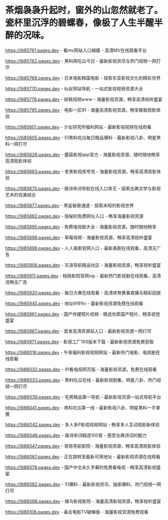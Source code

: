 # 茶烟袅袅升起时，窗外的山忽然就老了。瓷杯里沉浮的碧螺春，像极了人生半醒半醉的况味。

https://9i85761.pages.dev - 看mv网站入口蝴蝶 - 高清MV在线观看平台

https://9i85762.pages.dev - 黑料网吃瓜今日 - 最新影视资讯与热门视频一网打尽

https://9i85768.pages.dev - 日本电影韩国电影 - 探索东亚影视文化的精彩世界

https://9i85770.pages.dev - 仙女网站导航 - 一站式影视视频资源大全

https://9i85776.pages.dev - 妖精视频www - 海量影视资源，畅享高清视听盛宴

https://9i85795.pages.dev - 电影一区91 - 海量高清影视资源，畅享极致观影体验

https://9i85801.pages.dev - 少女研究所福利网站 - 最新影视视频在线观看

https://9i85805.pages.dev - 51黑料吃瓜每日精品爆料 - 最新影视八卦、明星黑料一网打尽

https://9i85828.pages.dev - 蘑菇影视app官方 - 海量影视资源，随时随地畅享高清观影体验

https://9i85863.pages.dev - 老黑影视库夸克 - 海量影视资源，畅享高清观影体验

https://9i85870.pages.dev - 唐诗宋词导航在线入口帝王 - 探索古典文学与影视艺术的完美结合

https://9i85877.pages.dev - 黑鲨秘密通道 - 探索未知的影视世界

https://9i85892.pages.dev - 隐秘的免费网址入口 - 畅享海量影视资源

https://9i85895.pages.dev - 免费电视剧大全 - 海量影视资源，随时随地畅享

https://9i85898.pages.dev - 草莓视频 - 海量影视资源，畅享高清视听盛宴

https://9i85899.pages.dev - 人人美剧官网入口 - 最新美剧在线观看，高清无广告

https://9i85906.pages.dev - 天涯导航精品社区 - 海量影视资源，畅享视听盛宴

https://9i85911.pages.dev - 桃桃影院官网vip - 最新热门影视剧在线观看，高清流畅无广告

https://9i85920.pages.dev - 每日大赛在线观看 - 高清体育赛事直播与精彩回放

https://9i85945.pages.dev - 地址9191tv - 最新影视资源免费在线观看

https://9i85961.pages.dev - 国产传媒短片视频 - 精选优质国产短片，畅享视觉盛宴

https://9i85967.pages.dev - 首发高清资源站入口 - 最新影视资源一网打尽

https://9i85971.pages.dev - 影视工厂193版本下载 - 最新影视资源免费获取

https://9i86016.pages.dev - 午夜福利影视视频网站 - 最新热门电影、电视剧在线观看

https://9i86032.pages.dev - 91看电视网页版 - 海量影视资源，免费在线观看

https://9i86033.pages.dev - 黑料吃瓜在线 - 最新影视剧集、明星八卦、热门视频一网打尽

https://9i86039.pages.dev - 宅男精品第一导航 - 最新影视资源一站式导航平台

https://9i86041.pages.dev - 黑料吃瓜第一线 - 最新影视八卦、明星黑料一手掌握

https://9i86042.pages.dev - 多人多P影视视频网站 - 畅享多人互动观影新体验

https://9i86046.pages.dev - 唐诗宋词精选100首 - 感受古典诗词的魅力

https://9i86047.pages.dev - 青桔导航影院 - 海量影视资源，畅享高清观影体验

https://9i86067.pages.dev - 正在跳转至最新可用地址 - 最新影视资源在线观看

https://9i86078.pages.dev - 国产中文永久字幕的免费看电视 - 畅享高清影视盛宴

https://9i86082.pages.dev - 51爆料 - 最新影视资讯、独家爆料、热门视频一网打尽

https://9i86088.pages.dev - 蜂鸟影视影院 - 海量高清影视资源，畅享视听盛宴

https://9i86106.pages.dev - 毒舌电影TV破解版 - 海量影视资源免费观看

